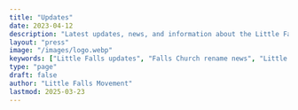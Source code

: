 ```yaml
---
title: "Updates"
date: 2023-04-12
description: "Latest updates, news, and information about the Little Falls Movement. Follow our progress as we work toward a more inclusive name for our community."
layout: "press"
image: "/images/logo.webp"
keywords: ["Little Falls updates", "Falls Church rename news", "Little Falls Movement news", "Falls Church news", "Little Falls Movement updates", "Virginia community news", "Falls Church name change updates"]
type: "page"
draft: false
author: "Little Falls Movement"
lastmod: 2025-03-23
---
```


